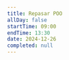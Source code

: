 ```yaml
---
title: Repasar POO
allDay: false
startTime: 09:00
endTime: 13:30
date: 2024-12-26
completed: null
---
```

